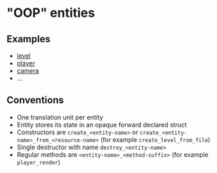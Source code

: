 # "OOP" entities

## Examples

- [level](../src/game/level.h)
- [player](../src/game/level/player.h)
- [camera](../src/game/camera.h)
- ...

## Conventions

- One translation unit per entity
- Entity stores its state in an opaque forward declared struct
- Constructors are `create_<entity-name>` or `create_<entity-name>_from_<resource-name>` (for example `create_level_from_file`)
- Single destructor with name `destroy_<entity-name>`
- Regular methods are `<entity-name>_<method-suffix>` (for example `player_render`)
